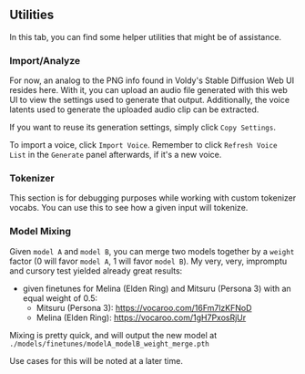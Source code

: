 ## Utilities

In this tab, you can find some helper utilities that might be of assistance.

### Import/Analyze

For now, an analog to the PNG info found in Voldy's Stable Diffusion Web UI resides here. With it, you can upload an audio file generated with this web UI to view the settings used to generate that output. Additionally, the voice latents used to generate the uploaded audio clip can be extracted.

If you want to reuse its generation settings, simply click `Copy Settings`.

To import a voice, click `Import Voice`. Remember to click `Refresh Voice List` in the `Generate` panel afterwards, if it's a new voice.

### Tokenizer

This section is for debugging purposes while working with custom tokenizer vocabs. You can use this to see how a given input will tokenize.

### Model Mixing

Given `model A` and `model B`, you can merge two models together by a `weight` factor (0 will favor `model A`, 1 will favor `model B`). My very, very, impromptu and cursory test yielded already great results:
* given finetunes for Melina (Elden Ring) and Mitsuru (Persona 3) with an equal weight of 0.5:
	- Mitsuru (Persona 3): https://vocaroo.com/16Fm7lzKFNoD
	- Melina (Elden Ring): https://vocaroo.com/1gH7PxosRjUr

Mixing is pretty quick, and will output the new model at `./models/finetunes/modelA_modelB_weight_merge.pth`

Use cases for this will be noted at a later time.